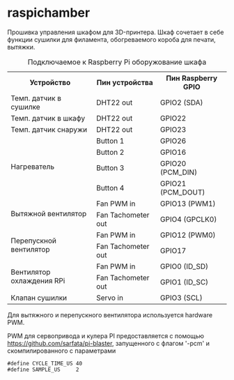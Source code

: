 # raspichamber

Прошивка управления шкафом для 3D-принтера.
Шкаф сочетает в себе функции сушилки для филамента, обогреваемого короба для печати, вытяжки.

<table>
    <caption>Подключаемое к Raspberry Pi оборужование шкафа</caption>
    <tr>
        <th>Устройство</th>
        <th>Пин устройства</th>
        <th>Пин Raspberry GPIO</th>
    </tr>
    <tr>
        <td>Темп. датчик в сушилке</td>
        <td>DHT22 out</td>
        <td>GPIO2 (SDA)</td>
    </tr>
    <tr>
        <td>Темп. датчик в шкафу</td>
        <td>DHT22 out</td>
        <td>GPIO22</td>
    </tr>
    <tr>
        <td>Темп. датчик снаружи</td>
        <td>DHT22 out</td>
        <td>GPIO23</td>
    </tr>
    <tr>
        <td rowspan="4">Нагреватель</td>
        <td>Button 1</td>
        <td>GPIO26</td>
    </tr>
    <tr>
        <td>Button 2</td>
        <td>GPIO16</td>
    </tr>
    <tr>
        <td>Button 3</td>
        <td>GPIO20 (PCM_DIN)</td>
    </tr>
    <tr>
        <td>Button 4</td>
        <td>GPIO21 (PCM_DOUT)</td>
    </tr>
    <tr>
        <td rowspan="2">Вытяжной вентилятор</td>
        <td>Fan PWM in</td>
        <td>GPIO13 (PWM1)</td>
    </tr>
    <tr>
        <td>Fan Tachometer out</td>
        <td>GPIO4 (GPCLK0)</td>
    </tr>
    <tr>
        <td rowspan="2">Перепускной вентилятор</td>
        <td>Fan PWM in</td>
        <td>GPIO12 (PWM0)</td>
    </tr>
    <tr>
        <td>Fan Tachometer out</td>
        <td>GPIO17</td>
    </tr>
    <tr>
        <td rowspan="2">Вентилятор охлаждения RPi</td>
        <td>Fan PWM in</td>
        <td>GPIO0 (ID_SD)</td>
    </tr>
    <tr>
        <td>Fan Tachometer out</td>
        <td>GPIO1 (ID_SC)</td>
    </tr>
    <tr>
        <td>Клапан сушилки</td>
        <td>Servo in</td>
        <td>GPIO3 (SCL)</td>
    </tr>
</table>

Для вытяжного и перепускного вентилятора используется hardware PWM.

PWM для сервопривода и кулера PI предоставляется с помощью
https://github.com/sarfata/pi-blaster, запущенного с флагом '-pcm'
и скомпилированного с параметрами
```с
#define CYCLE_TIME_US 40
#define SAMPLE_US     2
```